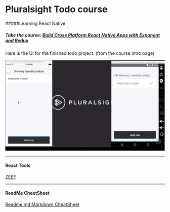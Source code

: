 # Pluralsight Todo course
#####Learning React Native
##### Take the course: [Build Cross Platform React Native Apps with Exponent and Redux](https://app.pluralsight.com/library/courses/build-react-native-exponent-redux-apps)

Here is the UI for the finished todo project. (from the course intro page)

![Here](https://github.com/darron-haworth/pluraltodo/blob/master/App/images/project.png)

---
#### React Tools
[ZEEF](https://react.zeef.com)

---
####   ReadMe CheetSheet

[Readme.md Markdown CheatSheet](https://github.com/adam-p/markdown-here/wiki/Markdown-Cheatsheet)